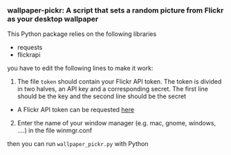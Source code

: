 ### wallpaper-pickr: A script that sets a random picture from Flickr as your desktop wallpaper
This Python package relies on the following libraries

- requests
- flickrapi

you have to edit the following lines to make it work:

1. The file ``token`` should contain your Flickr API token. The token is divided in two halves, an API key and a corresponding secret. The first line should be the key and the second line should be the secret
  - A Flickr API token can be requested [here](https://www.flickr.com/services/api/)
2. Enter the name of your window manager (e.g. mac, gnome, windows, ....) in the file winmgr.conf

then you can run ``wallpaper_pickr.py`` with Python


